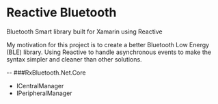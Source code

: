 # Reactive Bluetooth

Bluetooth Smart library built for Xamarin using Reactive

My motivation for this project is to create a better Bluetooth Low Energy (BLE) library. Using Reactive to handle asynchronous events to make the syntax simpler and cleaner than other solutions. 

--
###RxBluetooth.Net.Core
- ICentralManager
- IPeripheralManager
